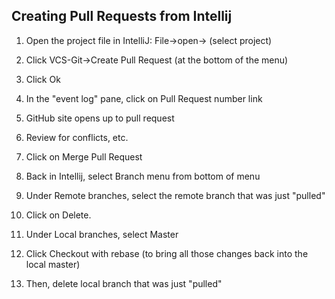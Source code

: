## Creating Pull Requests from Intellij

1.  Open the project file in IntelliJ:  File->open-> (select project)
   
2.  Click VCS-Git->Create Pull Request (at the bottom of the menu)

3.  Click Ok

4.  In the "event log" pane, click on Pull Request number link

5.  GitHub site opens up to pull request

6.  Review for conflicts, etc.

7.  Click on Merge Pull Request

8.  Back in Intellij, select Branch menu from bottom of menu

9.  Under Remote branches, select the remote branch that was just "pulled"

10.  Click on Delete.

11.  Under Local branches, select Master

12.  Click Checkout with rebase (to bring all those changes back into the local master)

13.  Then, delete local branch that was just "pulled"


